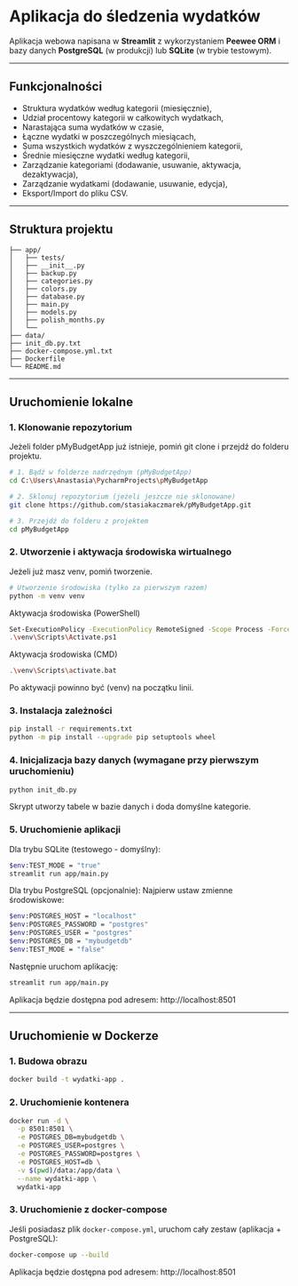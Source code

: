 # Aplikacja do śledzenia wydatków

Aplikacja webowa napisana w **Streamlit** z wykorzystaniem **Peewee ORM** i bazy danych **PostgreSQL** (w produkcji) lub **SQLite** (w trybie testowym).

---

## Funkcjonalności

* Struktura wydatków według kategorii (miesięcznie),
* Udział procentowy kategorii w całkowitych wydatkach,
* Narastająca suma wydatków w czasie,
* Łączne wydatki w poszczególnych miesiącach,
* Suma wszystkich wydatków z wyszczególnieniem kategorii,
* Średnie miesięczne wydatki według kategorii,
* Zarządzanie kategoriami (dodawanie, usuwanie, aktywacja, dezaktywacja),
* Zarządzanie wydatkami (dodawanie, usuwanie, edycja),
* Eksport/Import do pliku CSV.

---

## Struktura projektu

```
├── app/
│   ├── tests/ 
│   ├── __init__.py
│   ├── backup.py   
│   ├── categories.py        
│   ├── colors.py      
│   ├── database.py        
│   ├── main.py  
│   ├── models.py  
│   ├── polish_months.py          
│   └── 
├── data/
├── init_db.py.txt
├── docker-compose.yml.txt
├── Dockerfile
└── README.md
```

---

## Uruchomienie lokalne

### 1. Klonowanie repozytorium
Jeżeli folder pMyBudgetApp już istnieje, pomiń git clone i przejdź do folderu projektu.

```bash
# 1. Bądź w folderze nadrzędnym (pMyBudgetApp)
cd C:\Users\Anastasia\PycharmProjects\pMyBudgetApp
```
```bash
# 2. Sklonuj repozytorium (jeżeli jeszcze nie sklonowane)
git clone https://github.com/stasiakaczmarek/pMyBudgetApp.git
```
```bash
# 3. Przejdź do folderu z projektem
cd pMyBudgetApp
```

### 2. Utworzenie i aktywacja środowiska wirtualnego
Jeżeli już masz venv, pomiń tworzenie.

```bash
# Utworzenie środowiska (tylko za pierwszym razem)
python -m venv venv
```
Aktywacja środowiska (PowerShell)

```bash
Set-ExecutionPolicy -ExecutionPolicy RemoteSigned -Scope Process -Force
.\venv\Scripts\Activate.ps1
```
Aktywacja środowiska (CMD)

```bash
.\venv\Scripts\activate.bat
```
Po aktywacji powinno być (venv) na początku linii.

### 3. Instalacja zależności

```bash
pip install -r requirements.txt
python -m pip install --upgrade pip setuptools wheel
```

### 4. Inicjalizacja bazy danych (wymagane przy pierwszym uruchomieniu)

```bash
python init_db.py
```
Skrypt utworzy tabele w bazie danych i doda domyślne kategorie.

### 5. Uruchomienie aplikacji
Dla trybu SQLite (testowego - domyślny):
```bash
$env:TEST_MODE = "true"
streamlit run app/main.py
```
Dla trybu PostgreSQL (opcjonalnie):
Najpierw ustaw zmienne środowiskowe:

```bash
$env:POSTGRES_HOST = "localhost"
$env:POSTGRES_PASSWORD = "postgres"
$env:POSTGRES_USER = "postgres"
$env:POSTGRES_DB = "mybudgetdb"
$env:TEST_MODE = "false"
```
Następnie uruchom aplikację:

```bash
streamlit run app/main.py
```

Aplikacja będzie dostępna pod adresem: http://localhost:8501

---

## Uruchomienie w Dockerze

### 1. Budowa obrazu

```bash
docker build -t wydatki-app .
```

### 2. Uruchomienie kontenera

```bash
docker run -d \
  -p 8501:8501 \
  -e POSTGRES_DB=mybudgetdb \
  -e POSTGRES_USER=postgres \
  -e POSTGRES_PASSWORD=postgres \
  -e POSTGRES_HOST=db \
  -v $(pwd)/data:/app/data \
  --name wydatki-app \
  wydatki-app
```

### 3. Uruchomienie z docker-compose

Jeśli posiadasz plik `docker-compose.yml`, uruchom cały zestaw (aplikacja + PostgreSQL):

```bash
docker-compose up --build
```
Aplikacja będzie dostępna pod adresem: http://localhost:8501

